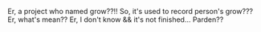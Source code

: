 Er, a project who named grow??!!
So, it's used to record person's grow???
Er, what's mean??
Er, I don't know && it's not finished...
Parden??